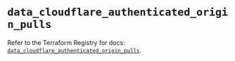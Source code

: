 # `data_cloudflare_authenticated_origin_pulls`

Refer to the Terraform Registry for docs: [`data_cloudflare_authenticated_origin_pulls`](https://registry.terraform.io/providers/cloudflare/cloudflare/5.8.2/docs/data-sources/authenticated_origin_pulls).
